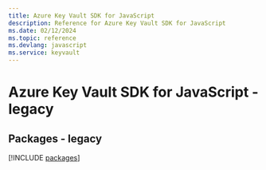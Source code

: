 ```yaml
---
title: Azure Key Vault SDK for JavaScript
description: Reference for Azure Key Vault SDK for JavaScript
ms.date: 02/12/2024
ms.topic: reference
ms.devlang: javascript
ms.service: keyvault
---
```

# Azure Key Vault SDK for JavaScript - legacy
## Packages - legacy
[!INCLUDE [packages](key-vault-index.md)]